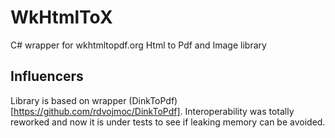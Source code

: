 # WkHtmlToX
C# wrapper for wkhtmltopdf.org Html to Pdf and Image library

## Influencers
Library is based on wrapper (DinkToPdf)[https://github.com/rdvojmoc/DinkToPdf].
Interoperability was totally reworked and now it is under tests to see if leaking memory can be avoided.
